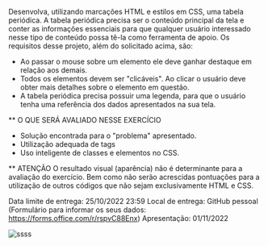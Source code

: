 Desenvolva, utilizando marcações HTML e estilos em CSS, uma tabela periódica.
A tabela periódica precisa ser o conteúdo principal da tela e conter as informações essenciais para que qualquer usuário interessado nesse tipo de  conteúdo possa tê-la como ferramenta de apoio.
Os requisitos desse projeto, além do solicitado acima, são:
* Ao passar o mouse sobre um elemento ele deve ganhar destaque em relação aos demais.
* Todos os elementos devem ser "clicáveis". Ao clicar o usuário deve obter mais detalhes sobre o elemento em questão.
* A tabela periódica precisa possuir uma legenda, para que o usuário tenha uma referência dos dados apresentados na sua tela.

** O QUE SERÁ AVALIADO NESSE EXERCÍCIO
* Solução encontrada para o "problema" apresentado.
* Utilização adequada de tags
* Uso inteligente de classes e elementos no CSS.

** ATENÇÃO
O resultado visual (aparência) não é determinante para a avaliação do exercício. Bem como não serão acrescidas pontuações para a utilização de outros códigos que não sejam exclusivamente HTML e CSS.

Data limite de entrega: 25/10/2022 23:59
Local de entrega: GitHub pessoal (Formulário para informar os seus dados: https://forms.office.com/r/rspvC88Enx)
Apresentação: 01/11/2022

![ssss](https://user-images.githubusercontent.com/70711596/196814152-c02152db-71ac-4f41-820d-670e6d58b558.png)